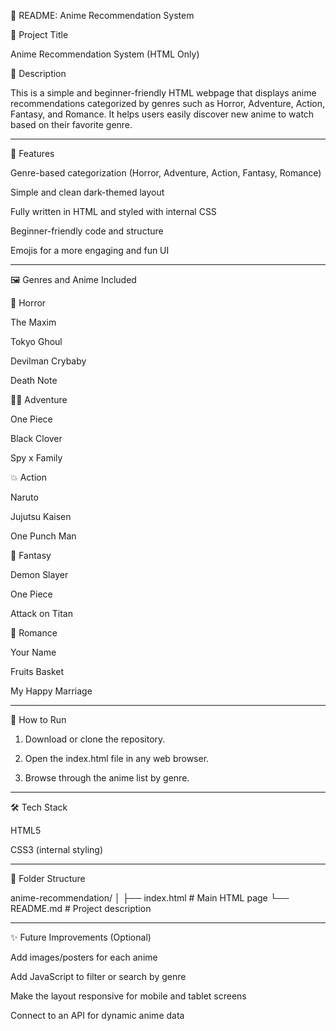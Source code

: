 📖 README: Anime Recommendation System

📌 Project Title

Anime Recommendation System (HTML Only)

🎯 Description

This is a simple and beginner-friendly HTML webpage that displays anime recommendations categorized by genres such as Horror, Adventure, Action, Fantasy, and Romance. It helps users easily discover new anime to watch based on their favorite genre.


---

🧩 Features

Genre-based categorization (Horror, Adventure, Action, Fantasy, Romance)

Simple and clean dark-themed layout

Fully written in HTML and styled with internal CSS

Beginner-friendly code and structure

Emojis for a more engaging and fun UI



---

🖼 Genres and Anime Included

🎃 Horror

The Maxim

Tokyo Ghoul

Devilman Crybaby

Death Note


🏴‍☠ Adventure

One Piece

Black Clover

Spy x Family


💥 Action

Naruto

Jujutsu Kaisen

One Punch Man


🧙 Fantasy

Demon Slayer

One Piece

Attack on Titan


💖 Romance

Your Name

Fruits Basket

My Happy Marriage



---

🚀 How to Run

1. Download or clone the repository.


2. Open the index.html file in any web browser.


3. Browse through the anime list by genre.




---

🛠 Tech Stack

HTML5

CSS3 (internal styling)



---

📁 Folder Structure

anime-recommendation/
│
├── index.html        # Main HTML page
└── README.md         # Project description


---

✨ Future Improvements (Optional)

Add images/posters for each anime

Add JavaScript to filter or search by genre

Make the layout responsive for mobile and tablet screens

Connect to an API for dynamic anime data
